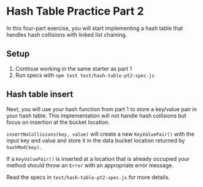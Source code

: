 # Hash Table Practice Part 2

In this four-part exercise, you will start implementing a hash table that
handles hash collisions with linked list chaining.

## Setup

1. Continue working in the same starter as part 1
2. Run specs with `npm test test/hash-table-pt2-spec.js`

## Hash table insert

Next, you will use your hash function from part 1 to store a key/value pair in
your hash table. This implementation will not handle hash collisions but focus
on insertion at the bucket location.

`insertNoCollisions(key, value)` will create a new `KeyValuePair()` with
the input key and value and store it in the data bucket location returned by
`hashMod(key)`.

If a `KeyValuePair()` is inserted at a location that is already occupied your
method should throw an `Error` with an appropriate error message.

Read the specs in `test/hash-table-pt2-spec.js` for more details.